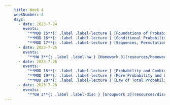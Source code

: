 ```yaml
---
    title: Week 4
    weekNumber: 4
    days:
      - date: 2023-7-24
        events:
          "**MOD 15**{: .label .label-lecture } [Foundations of Probability](resources/lectures/module_15_foundations_of_probability.pdf) [✏️](resources/lectures/module_15_foundations_of_probability_annotated.pdf) [📺](https://podcast.ucsd.edu/watch/s123/dsc40a_a00/7)":
          "**MOD 16**{: .label .label-lecture } [Conditional Probability, Sequences, and Permutations](resources/lectures/module_16_cond_prob_sequences_permutations.pdf) [✏️](resources/lectures/module_16_cond_prob_sequences_permutations_annotated.pdf)": 
          "**MOD 17**{: .label .label-lecture } [Sequences, Permutations, and Combinations](resources/lectures/module_17_sequences_permutations_combinations.pdf) [✏️](resources/lectures/module_17_sequences_permutations_combinations_annotated.pdf)": 
      - date: 2023-7-25
        events:
          "**HW 3**{: .label .label-hw } [Homework 3](resources/homeworks/homework_3.pdf)": 
      - date: 2023-7-26
        events:
          "**MOD 18**{: .label .label-lecture } [Probability and Combinatorics Examples](resources/lectures/module_18_probability_and_combinatorics_examples.pdf) [✏️](resources/lectures/module_18_probability_and_combinatorics_examples_annotated.pdf) [📺](https://podcast.ucsd.edu/watch/s123/dsc40a_a00/8)":
          "**MOD 19**{: .label .label-lecture } [More Probability and Combinatorics Examples](resources/lectures/module_19_more_probability_and_combinatorics_exs.pdf) [✏️](resources/lectures/module_19_more_probability_and_combinatorics_exs_annotated.pdf)": 
          "**MOD 20**{: .label .label-lecture } [Law of Total Probability and Bayes' Theorem](resources/lectures/module_20_total_law_of_probability_and_bayes.pdf) [✏️](resources/lectures/module_20_total_law_of_probability_and_bayes_annotated.pdf)": 
      - date: 2023-7-28
        events:
          "**GW 3**{: .label .label-disc } [Groupwork 3](resources/discussions/groupwork_3.pdf)": 
---
```

